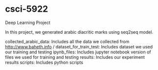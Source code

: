 # csci-5922
Deep Learning Project

In this project, we generated arabic diacritic marks using seq2seq model.

collected_arabic_data: Includes all the data we collected from http://www.baheth.info /
dataset_for_train_test: Includes dataset we used our training and testing
ipynb_files: Includes jupyter notebook version of files  we used for training and testing
results: Includes our experiment results
scripts: Includes python scripts

